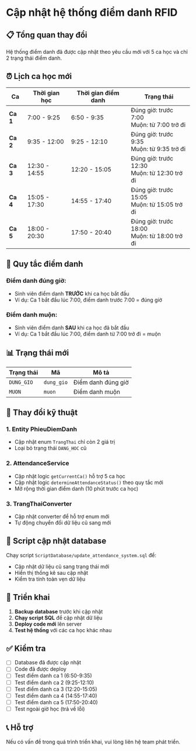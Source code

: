 # Cập nhật hệ thống điểm danh RFID

## 📋 **Tổng quan thay đổi**

Hệ thống điểm danh đã được cập nhật theo yêu cầu mới với 5 ca học và chỉ 2 trạng thái điểm danh.

## ⏰ **Lịch ca học mới**

| Ca | Thời gian học | Thời gian điểm danh | Trạng thái |
|---|---|---|---|
| **Ca 1** | 7:00 - 9:25 | 6:50 - 9:35 | Đúng giờ: trước 7:00<br>Muộn: từ 7:00 trở đi |
| **Ca 2** | 9:35 - 12:00 | 9:25 - 12:10 | Đúng giờ: trước 9:35<br>Muộn: từ 9:35 trở đi |
| **Ca 3** | 12:30 - 14:55 | 12:20 - 15:05 | Đúng giờ: trước 12:30<br>Muộn: từ 12:30 trở đi |
| **Ca 4** | 15:05 - 17:30 | 14:55 - 17:40 | Đúng giờ: trước 15:05<br>Muộn: từ 15:05 trở đi |
| **Ca 5** | 18:00 - 20:30 | 17:50 - 20:40 | Đúng giờ: trước 18:00<br>Muộn: từ 18:00 trở đi |

## 🎯 **Quy tắc điểm danh**

### **Điểm danh đúng giờ:**
- Sinh viên điểm danh **TRƯỚC** khi ca học bắt đầu
- Ví dụ: Ca 1 bắt đầu lúc 7:00, điểm danh trước 7:00 = đúng giờ

### **Điểm danh muộn:**
- Sinh viên điểm danh **SAU** khi ca học đã bắt đầu
- Ví dụ: Ca 1 bắt đầu lúc 7:00, điểm danh từ 7:00 trở đi = muộn

## 📊 **Trạng thái mới**

| Trạng thái | Mã | Mô tả |
|---|---|---|
| `DUNG_GIO` | `dung_gio` | Điểm danh đúng giờ |
| `MUON` | `muon` | Điểm danh muộn |

## 🔧 **Thay đổi kỹ thuật**

### **1. Entity PhieuDiemDanh**
- Cập nhật enum `TrangThai` chỉ còn 2 giá trị
- Loại bỏ trạng thái `DANG_HOC` cũ

### **2. AttendanceService**
- Cập nhật logic `getCurrentCa()` hỗ trợ 5 ca học
- Cập nhật logic `determineAttendanceStatus()` theo quy tắc mới
- Mở rộng thời gian điểm danh (10 phút trước ca học)

### **3. TrangThaiConverter**
- Cập nhật converter để hỗ trợ enum mới
- Tự động chuyển đổi dữ liệu cũ sang mới

## 📝 **Script cập nhật database**

Chạy script `ScriptDatabase/update_attendance_system.sql` để:
- Cập nhật dữ liệu cũ sang trạng thái mới
- Hiển thị thống kê sau cập nhật
- Kiểm tra tính toàn vẹn dữ liệu

## 🚀 **Triển khai**

1. **Backup database** trước khi cập nhật
2. **Chạy script SQL** để cập nhật dữ liệu
3. **Deploy code mới** lên server
4. **Test hệ thống** với các ca học khác nhau

## ✅ **Kiểm tra**

- [ ] Database đã được cập nhật
- [ ] Code đã được deploy
- [ ] Test điểm danh ca 1 (6:50-9:35)
- [ ] Test điểm danh ca 2 (9:25-12:10)
- [ ] Test điểm danh ca 3 (12:20-15:05)
- [ ] Test điểm danh ca 4 (14:55-17:40)
- [ ] Test điểm danh ca 5 (17:50-20:40)
- [ ] Test ngoài giờ học (trả về lỗi)

## 📞 **Hỗ trợ**

Nếu có vấn đề trong quá trình triển khai, vui lòng liên hệ team phát triển.
